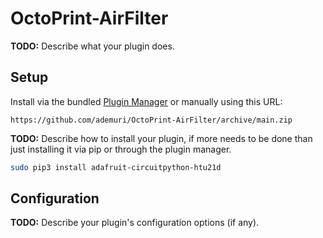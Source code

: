 # OctoPrint-AirFilter

**TODO:** Describe what your plugin does.

## Setup

Install via the bundled [Plugin Manager](https://docs.octoprint.org/en/master/bundledplugins/pluginmanager.html)
or manually using this URL:

    https://github.com/ademuri/OctoPrint-AirFilter/archive/main.zip

**TODO:** Describe how to install your plugin, if more needs to be done than just installing it via pip or through
the plugin manager.

```bash
sudo pip3 install adafruit-circuitpython-htu21d
```

## Configuration

**TODO:** Describe your plugin's configuration options (if any).
